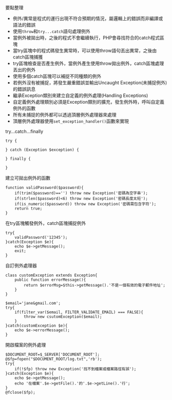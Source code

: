 要點整理
- 例外/異常是程式的運行出現不符合預期的情況，屬邏輯上的錯誤而非編譯或語法的錯誤
- 使用`throw`和`try...catch`語句處理例外
- 當例外被拋出時，之後的程式不會繼續執行，PHP會尋找符合的catch程式區塊
- 當try區塊中的程式碼發生異常時，可以使用throw語句丟出異常，之後由catch區塊捕獲
- try區塊檢查是否產生例外，當例外產生使用throw拋出例外，catch區塊處理丟出的例外
- 使用多個catch區塊可以補捉不同種類的例外
- 若例外沒有被捕捉，將發生嚴重錯誤並輸出Uncaught Exception(未捕捉例外)的錯誤訊息
- 繼承Exception類別來建立自定義的例外處理(Handling Exceptions)
- 自定義例外處理類別必須是Exception類別的擴充，發生例外時，呼叫自定義例外的函數
- 所有未捕捉的例外都可以透過頂層例外處理器來處理
- 頂層例外處理器使用`set_exception_handler()`函數來實現

try...catch...finally
```
try {

} catch (Exception $exception) {

} finally {

}
```

建立可拋出例外的函數
```
function validPassword($password){
	if(trim($password)=='') throw new Exception('密碼為空字串');
	if(strlen($password)<6) throw new Exception('密碼長度太短');
	if(is_numeric($password)) throw new Exception('密碼需包含字符');
	return true;
}
```

在try區塊觸發例外，catch區塊捕捉例外
```
try{
	validPassword('12345');
}catch(Exception $e){
	echo $e->getMessage();
	exit;
}
```

自訂例外處理器
```
class customException extends Exception{
	public function errorMessage(){
		return $errorMsg=$this->getMessage().'不是一個有效的電子郵件地址';
	}
}
```

```
$email='jane&gmail.com';
try{
	if(filter_var($email, FILTER_VALIDATE_EMAIL) === FALSE){
		throw new csutomException($email);
	}
}catch(customException $e){
	echo $e->errorMessage();
}
```

開啟檔案的例外處理
```
$DOCUMENT_ROOT=$_SERVER['DOCUMENT_ROOT'];
@$fp=fopen("$DOCUMENT_ROOT/log.txt",'rb');
try{
	if(!$fp) throw new Exception('找不到檔案或檔案路徑有誤');
}catch(Exception $e){
	echo $e->getMessage();
	echo '在檔案'.$e->getFile().'的'.$e->getLine().'行';
}
@fclose($fp);
```